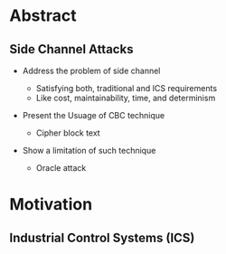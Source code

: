 # Abstract

## Side Channel Attacks

* Address the problem of side channel
    * Satisfying both, traditional and ICS requirements
    * Like cost, maintainability, time, and determinism

* Present the Usuage of CBC technique
    * Cipher block text
    	
* Show a limitation of such technique
    * Oracle attack


    <!--- * add pauses -->
    <!--- * check `pdfpc` -->
<!--- * NOTE: 20-22 min talk + 5 min Q&A -->



# Motivation

## Industrial Control Systems (ICS)


